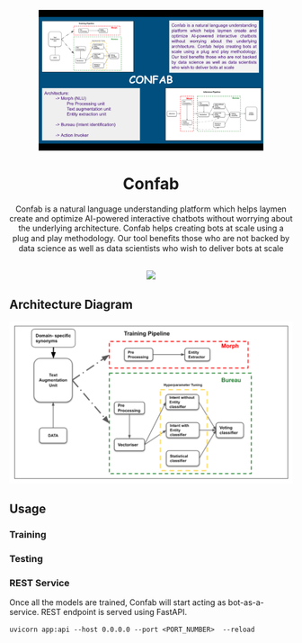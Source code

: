 <p align="center"></p>
<p align="center">
    <img src="./images/poster.png" width="400">
    <h1 align="center">Confab</h1>
    <p align="center">Confab is a natural language understanding platform which helps laymen create and
optimize AI-powered interactive chatbots without worrying about the underlying architecture. Confab helps creating bots at scale using a plug and play methodology. Our tool beneﬁts those who are not backed by data science as well as data scientists who wish to deliver bots at scale
</p>
    <p align="center">
        <a></a>
        <br>
        <img src="https://img.shields.io/badge/status-WIP-yellow">
    </p>
</p>

## Architecture Diagram
<p align="center">
<img src="./images/trainingPipeline.png" width="800">
</p>

## Usage

### Training

### Testing

### REST Service

Once all the models are trained, Confab will start acting as bot-as-a-service.
REST endpoint is served using FastAPI.

```
uvicorn app:api --host 0.0.0.0 --port <PORT_NUMBER>  --reload
```


